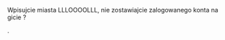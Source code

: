 Wpisujcie miasta
LLLOOOOLLL, nie zostawiajcie zalogowanego konta na gicie ?










































































































































































































































































































































































.
